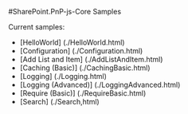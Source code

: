 #SharePoint.PnP-js-Core Samples

Current samples:
- [HelloWorld] (./HelloWorld.html)
- [Configuration] (./Configuration.html)
- [Add List and Item] (./AddListAndItem.html)
- [Caching (Basic)] (./CachingBasic.html)
- [Logging] (./Logging.html)
- [Logging (Advanced)] (./LoggingAdvanced.html)
- [Require (Basic)] (./RequireBasic.html)
- [Search] (./Search,html)
